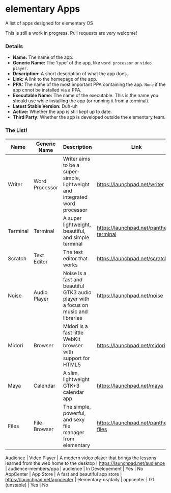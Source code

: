 elementary Apps
==============

A list of apps designed for elementary OS

This is still a work in progress. Pull requests are very welcome!



### Details

* __Name:__ The name of the app.
* __Generic Name:__ The 'type' of the app, like `word processor` or `video player`.
* __Description:__ A short description of what the app does.
* __Link:__ A link to the homepage of the app.
* __PPA:__ The name of the most important PPA containing the app. `None` if the app cnnot be installed via a PPA.
* __Executable Name:__ The name of the executable. This is the name you should use while installing the app (or running it from a terminal).
* __Latest Stable Version:__ Duh-uh
* __Active:__ Whether the app is still kept up to date.
* __Third Party:__ Whether the app is developed outside the elementary team.



### The List!

Name | Generic Name | Description | Link | PPA | Executable Name | Latest Stable Version | Active | Third Party
-----|--------------|-------------|------|-----|-----------------|-----------------------|--------|------------
Writer | Word Processor | Writer aims to be a super-simple, lightweight and integrated word processor | https://launchpad.net/writer | None | writer | In Developement | Yes | Yes
Terminal | Terminal | A super lightweight, beautiful, and simple terminal | https://launchpad.net/pantheon-terminal | elementary-os/stable | pantheon-terminal | 0.3.0.1 | Yes | No
Scratch | Text Editor | The text editor that works | https://launchpad.net/scratch | elementary-os/stable | scratch-text-editor | 2.0.2 | Yes | No
Noise | Audio Player | Noise is a fast and beautiful GTK3 audio player with a focus on music and libraries | https://launchpad.net/noise | elementary-os/stable | noise | 0.3.0 | Yes | No
Midori | Browser | Midori is a fast little WebKit browser with support for HTML5 | https://launchpad.net/midori | elementary-os/stable | midori | 0.5.7 | Yes | No
Maya | Calendar | A slim, lightweight GTK+3 calendar app | https://launchpad.net/maya | elementary-os/stable | maya-calendar | 0.3 | Yes | No
Files | File Browser | The simple, powerful, and sexy file manager from elementary | https://launchpad.net/pantheon-files | elementary-os/stable | pantheon-files | 0.1.6 | Yes | No

Audience | Video Player | A modern video player that brings the lessons learned from the web home to the desktop | https://launchpad.net/audience | audience-members/ppa | audience | In Developement | Yes | No
AppCenter | App Store | A fast and beautiful app store | https://launchpad.net/appcenter | elementary-os/daily | appcenter | 0.1 (unstable) | Yes | No